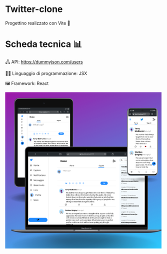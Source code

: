 # Twitter-clone
Progettino realizzato con Vite 🤩

# Scheda tecnica 📊
🖧 API: https://dummyjson.com/users

👩‍💻 Linguaggio di programmazione: JSX

🖼️ Framework: React

<img src="./view.png" alt="anteprima" width="500px"/>
